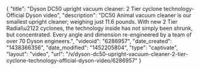{
    "title": "Dyson DC50 upright vacuum cleaner: 2 Tier cyclone technology- Official Dyson video",
    "description": "DC50 Animal vacuum cleaner is our smallest upright cleaner; weighing just 11.6 pounds. With new 2 Tier Radial\u2122 cyclones, the technology inside has not simply been shrunk, but concentrated. Every angle and dimension re-engineered by a team of over 70 Dyson engineers.",
    "videoid": "6286957",
    "date_created": "1438366356",
    "date_modified": "1452205804",
    "type": "captivate",
    "layout": "video",
    "url": "\/v\/dyson-dc50-upright-vacuum-cleaner-2-tier-cyclone-technology-official-dyson-video\/6286957"
}